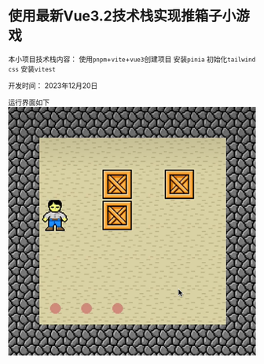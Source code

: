 # 使用最新Vue3.2技术栈实现推箱子小游戏
本小项目技术栈内容：
使用`pnpm`+`vite`+`vue3`创建项目
安装`pinia`
初始化`tailwind css`
安装`vitest`

开发时间：
2023年12月20日

运行界面如下
![](./src/assets/map.png)